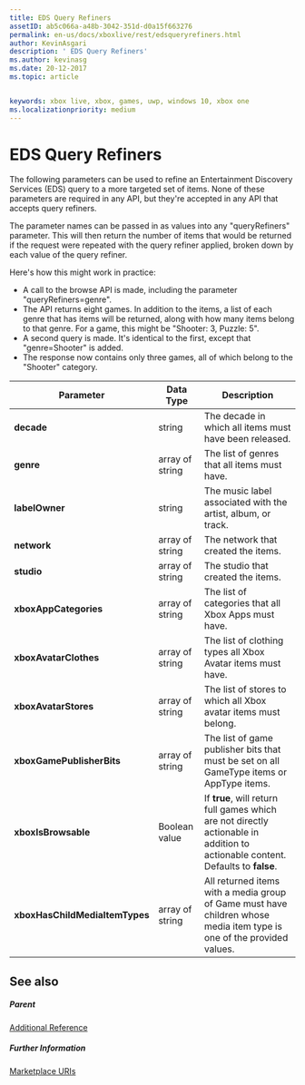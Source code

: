 ```yaml
---
title: EDS Query Refiners
assetID: ab5c066a-a48b-3042-351d-d0a15f663276
permalink: en-us/docs/xboxlive/rest/edsqueryrefiners.html
author: KevinAsgari
description: ' EDS Query Refiners'
ms.author: kevinasg
ms.date: 20-12-2017
ms.topic: article


keywords: xbox live, xbox, games, uwp, windows 10, xbox one
ms.localizationpriority: medium
---
```



# EDS Query Refiners
 
<a id="ID4EO"></a>

  
 
The following parameters can be used to refine an Entertainment Discovery Services (EDS) query to a more targeted set of items. None of these parameters are required in any API, but they're accepted in any API that accepts query refiners.
 
The parameter names can be passed in as values into any "queryRefiners" parameter. This will then return the number of items that would be returned if the request were repeated with the query refiner applied, broken down by each value of the query refiner.
 
Here's how this might work in practice:
 
   * A call to the browse API is made, including the parameter "queryRefiners=genre".
   * The API returns eight games. In addition to the items, a list of each genre that has items will be returned, along with how many items belong to that genre. For a game, this might be "Shooter: 3, Puzzle: 5".
   * A second query is made. It's identical to the first, except that "genre=Shooter" is added.
   * The response now contains only three games, all of which belong to the "Shooter" category.
  
| Parameter| Data Type| Description| 
| --- | --- | --- | 
| <b>decade</b>| string| The decade in which all items must have been released.| 
| <b>genre</b>| array of string| The list of genres that all items must have.| 
| <b>labelOwner</b>| string| The music label associated with the artist, album, or track.| 
| <b>network</b>| array of string| The network that created the items.| 
| <b>studio</b>| array of string| The studio that created the items.| 
| <b>xboxAppCategories</b>| array of string| The list of categories that all Xbox Apps must have.| 
| <b>xboxAvatarClothes</b>| array of string| The list of clothing types all Xbox Avatar items must have.| 
| <b>xboxAvatarStores</b>| array of string| The list of stores to which all Xbox avatar items must belong.| 
| <b>xboxGamePublisherBits</b>| array of string| The list of game publisher bits that must be set on all GameType items or AppType items.| 
| <b>xboxIsBrowsable</b>| Boolean value| If <b>true</b>, will return full games which are not directly actionable in addition to actionable content. Defaults to <b>false</b>.| 
| <b>xboxHasChildMediaItemTypes</b>| array of string| All returned items with a media group of Game must have children whose media item type is one of the provided values.| 
  
<a id="ID4EEF"></a>

 
## See also
 
<a id="ID4EGF"></a>

 
##### Parent  

[Additional Reference](atoc-xboxlivews-reference-additional.md)

  
<a id="ID4ESF"></a>

 
##### Further Information 

[Marketplace URIs](../uri/marketplace/atoc-reference-marketplace.md)

   